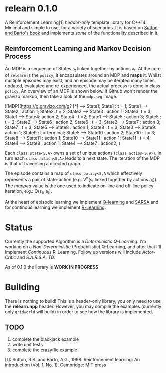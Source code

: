 # relearn 0.1.0

A Reinforcement Learning[1] *header-only* template library for C++14.
Minimal and simple to use, for a variety of scenarios.
It is based on [Sutton and Barto's book](https://webdocs.cs.ualberta.ca/~sutton/book/ebook/the-book.html) 
and implements *some* of the functionality described in it.

## Reinforcement Learning and Markov Decision Process

An MDP is a sequence of States  s<sub>t</sub> linked together by actions a<sub>t</sub>.
At the core of `relearn` is the `policy`; it encapsulates around an MDP and **maps** it.
Whilst multiple episodes may exist, and an episode may be iterated many times, updated, evaluated
and re-experienced, the actual process is done in class `policy`. An overview of an MDP is shown below.
If Github won't render the gravizo markup, then take a look at the `mdp.svg` image.

![MDP](https://g.gravizo.com/g?
[*] --> State1;
State1 : t = 1;
State1 --> State2 : action 1;
State2: t = 2;
State2 --> State3 : action 1;
State3: t = 3;
State1 --> State4: action 2;
State4 : t =2;
State1 --> State5 : action 3;
State5 : t = 2;
State2 --> State6 : action 2;
State6 : t = 3;
State2 --> State7 : action 3;
State7 : t = 3;
State5 --> State8 : action 1;
State8 : t = 3;
State3 --> State9: action 1;
State9 : t = terminal;
State5 --> State10 : action 2;
State10 : t = 3;
State8 --> State11 : action 1;
State10 --> State11 : action 1;
State11 : t = 4;
State4 --> State8 : action 1;
State4 --> State7 : action2;
)

Each `class state<S,A>` owns a set of unique actions (`class action<S,A>`).
In turn each `class action<S,A>` leads to a next state.
The iteration of the MDP is that of traversing a directed graph.

The episode contains a map of `class policy<S,A` which effectively represents a pair of
state-action (e.g. V<sup>π</sup>(s<sub>t</sub> linked together by actions a<sub>t</sub>)).
The *mapped* value is the one used to indicate on-line and off-line policy iteration,
e.g.: Q(s<sub>t</sub>, a<sub>t</sub>).

At the heart of episodic learning we implement [Q-learning](https://webdocs.cs.ualberta.ca/~sutton/book/ebook/node65.html) 
and [SARSA](https://webdocs.cs.ualberta.ca/~sutton/book/ebook/node64.html)
and for continous learning we implement [R-Learning](https://webdocs.cs.ualberta.ca/~sutton/book/ebook/node67.html).

# Status

Currently the supported Algorithm is a *Deterministic Q-Learning*. I'm working on a *Non-Deterministic* (Probabilistic) Q-Learning, and after that I'll Implement *Continuous* R-Learning. 
Follow up versions will include *Actor-Critic* and *S.A.R.S.A. TD*.

As of 0.1.0 the library is **WORK IN PROGRESS**

# Building

There is nothing to build! This is a header-only library, you only need to use the **relearn.hpp** header.
However, you may compile the examples (currently only `gridworld` will build) in order to see how the library is implemented.

## TODO

1. complete the blackjack example
2. write unit tests 
3. complete the crazyflie example

[1]: Sutton, R.S. and Barto, A.G., 1998. Reinforcement learning: An introduction (Vol. 1, No. 1). Cambridge: MIT press
